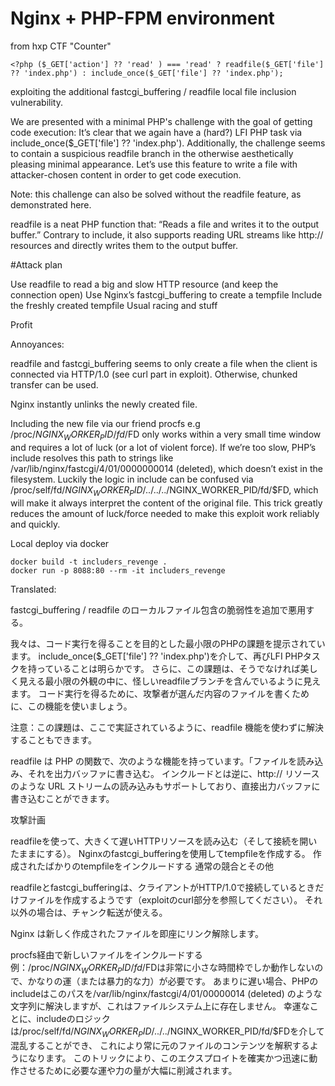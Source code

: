 # Nginx + PHP-FPM environment 


from hxp CTF "Counter"


```
<?php ($_GET['action'] ?? 'read' ) === 'read' ? readfile($_GET['file'] ?? 'index.php') : include_once($_GET['file'] ?? 'index.php');
```

exploiting the additional fastcgi_buffering / readfile local file inclusion vulnerability.

We are presented with a minimal PHP's challenge with the goal of getting code execution:
It’s clear that we again have a (hard?) LFI PHP task via include_once($_GET['file'] ?? 'index.php').
Additionally, the challenge seems to contain a suspicious readfile branch in the otherwise aesthetically pleasing minimal appearance.
Let’s use this feature to write a file with attacker-chosen content in order to get code execution.

Note: this challenge can also be solved without the readfile feature, as demonstrated here.

readfile is a neat PHP function that: “Reads a file and writes it to the output buffer.”
Contrary to include, it also supports reading URL streams like http:// resources and directly writes them to the output buffer.

#Attack plan

Use readfile to read a big and slow HTTP resource (and keep the connection open)
Use Nginx’s fastcgi_buffering to create a tempfile
Include the freshly created tempfile
Usual racing and stuff
    
Profit

Annoyances:

readfile and fastcgi_buffering seems to only create a file when the client is connected via HTTP/1.0 (see curl part in exploit). 
Otherwise, chunked transfer can be used.

Nginx instantly unlinks the newly created file.

Including the new file via our friend procfs 
e.g /proc/$NGINX_WORKER_PID/fd/$FD only works within a very small time window and requires a lot of luck (or a lot of violent force). 
If we’re too slow, PHP’s include resolves this path to strings like /var/lib/nginx/fastcgi/4/01/0000000014 (deleted), 
which doesn’t exist in the filesystem. Luckily the logic in include can be confused via /proc/self/fd/$NGINX_WORKER_PID/../../../$NGINX_WORKER_PID/fd/$FD,
which will make it always interpret the content of the original file. 
This trick greatly reduces the amount of luck/force needed to make this exploit work reliably and quickly.


Local deploy via docker

```
docker build -t includers_revenge .
docker run -p 8088:80 --rm -it includers_revenge

```


Translated:

fastcgi_buffering / readfile のローカルファイル包含の脆弱性を追加で悪用する。

我々は、コード実行を得ることを目的とした最小限のPHPの課題を提示されています。
include_once($_GET['file'] ?? 'index.php')を介して、再びLFI PHPタスクを持っていることは明らかです。
さらに、この課題は、そうでなければ美しく見える最小限の外観の中に、怪しいreadfileブランチを含んでいるように見えます。
コード実行を得るために、攻撃者が選んだ内容のファイルを書くために、この機能を使いましょう。

注意：この課題は、ここで実証されているように、readfile 機能を使わずに解決することもできます。

readfile は PHP の関数で、次のような機能を持っています。「ファイルを読み込み、それを出力バッファに書き込む。
インクルードとは逆に、http:// リソースのような URL ストリームの読み込みもサポートしており、直接出力バッファに書き込むことができます。

攻撃計画

readfileを使って、大きくて遅いHTTPリソースを読み込む（そして接続を開いたままにする）。
Nginxのfastcgi_bufferingを使用してtempfileを作成する。
作成されたばかりのtempfileをインクルードする
通常の競合とその他
    


readfileとfastcgi_bufferingは、クライアントがHTTP/1.0で接続しているときだけファイルを作成するようです（exploitのcurl部分を参照してください）。
それ以外の場合は、チャンク転送が使える。

Nginx は新しく作成されたファイルを即座にリンク解除します。

procfs経由で新しいファイルをインクルードする 
例：/proc/$NGINX_WORKER_PID/fd/$FDは非常に小さな時間枠でしか動作しないので、かなりの運（または暴力的な力）が必要です。
あまりに遅い場合、PHPのincludeはこのパスを/var/lib/nginx/fastcgi/4/01/00000014 (deleted) のような文字列に解決しますが、これはファイルシステム上に存在しません。
幸運なことに、includeのロジックは/proc/self/fd/$NGINX_WORKER_PID/../../$NGINX_WORKER_PID/fd/$FDを介して混乱することができ、
これにより常に元のファイルのコンテンツを解釈するようになります。
このトリックにより、このエクスプロイトを確実かつ迅速に動作させるために必要な運や力の量が大幅に削減されます。

